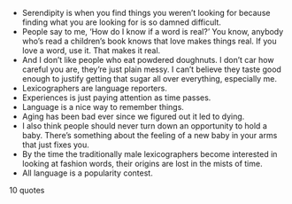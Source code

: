  - Serendipity is when you find things you weren’t looking for because finding what you are looking for is so damned difficult.
 - People say to me, ‘How do I know if a word is real?’ You know, anybody who’s read a children’s book knows that love makes things real. If you love a word, use it. That makes it real.
 - And I don’t like people who eat powdered doughnuts. I don’t car how careful you are, they’re just plain messy. I can’t believe they taste good enough to justify getting that sugar all over everything, especially me.
 - Lexicographers are language reporters.
 - Experiences is just paying attention as time passes.
 - Language is a nice way to remember things.
 - Aging has been bad ever since we figured out it led to dying.
 - I also think people should never turn down an opportunity to hold a baby. There’s something about the feeling of a new baby in your arms that just fixes you.
 - By the time the traditionally male lexicographers become interested in looking at fashion words, their origins are lost in the mists of time.
 - All language is a popularity contest.

10 quotes